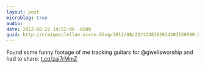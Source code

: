 ```yaml
---
layout: post
microblog: true
audio: 
date: 2012-08-22 14:52:06 -0500
guid: http://craigmcclellan.micro.blog/2012/08/22/t238362934303150080.html
---
```

Found some funny footage of me tracking guitars for @gwellsworship and had to share:  [t.co/zai7rMmZ](http://t.co/zai7rMmZ)
